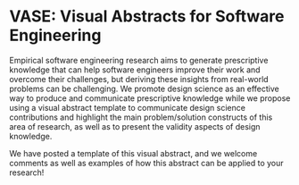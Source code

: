 # VASE: Visual Abstracts for Software Engineering

Empirical software engineering research aims to generate prescriptive knowledge that can help software engineers improve their work and overcome their challenges, but deriving these insights from real-world problems can be challenging. We promote design science as an effective way to produce and communicate prescriptive knowledge while we propose using a visual abstract template to communicate design science contributions and highlight the main problem/solution constructs of this area of research, as well as to present the validity aspects of design knowledge. 

We have posted a template of this visual abstract, and we welcome comments as well as examples of how this abstract can be applied to your research! 
